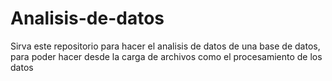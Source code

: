 # Analisis-de-datos

Sirva este repositorio para hacer el analisis de datos de una base de datos, para poder hacer desde la carga de archivos como el procesamiento de los datos

